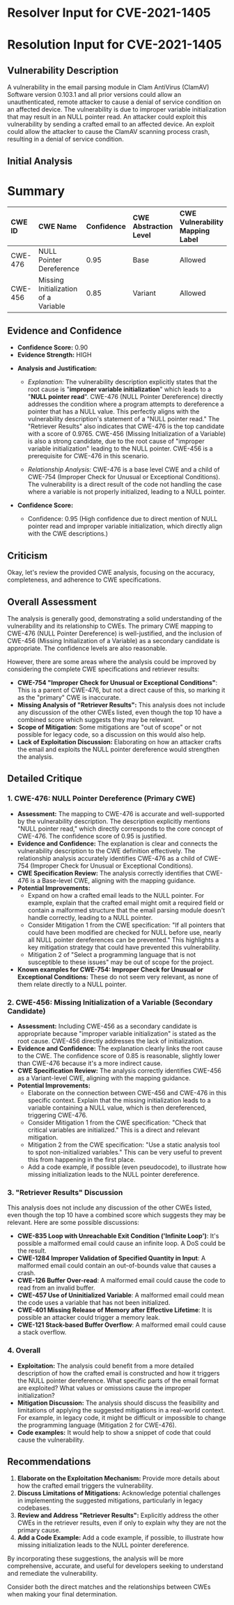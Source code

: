 # Resolver Input for CVE-2021-1405

# Resolution Input for CVE-2021-1405

## Vulnerability Description
A vulnerability in the email parsing module in Clam AntiVirus (ClamAV) Software version 0.103.1 and all prior versions could allow an unauthenticated, remote attacker to cause a denial of service condition on an affected device. The vulnerability is due to improper variable initialization that may result in an NULL pointer read. An attacker could exploit this vulnerability by sending a crafted email to an affected device. An exploit could allow the attacker to cause the ClamAV scanning process crash, resulting in a denial of service condition.

## Initial Analysis
# Summary
| CWE ID  | CWE Name                                           | Confidence | CWE Abstraction Level | CWE Vulnerability Mapping Label | CWE-Vulnerability Mapping Notes |
| :-------- | :------------------------------------------------- | :--------- | :-------------------- | :------------------------------ | :------------------------------ |
| CWE-476 | NULL Pointer Dereference                           | 0.95       | Base                  | Allowed                         | Primary CWE                     |
| CWE-456 | Missing Initialization of a Variable               | 0.85       | Variant               | Allowed                         | Secondary Candidate             |

## Evidence and Confidence

*   **Confidence Score:** 0.90
*   **Evidence Strength:** HIGH

- **Analysis and Justification:**
  - *Explanation:* The vulnerability description explicitly states that the root cause is "**improper variable initialization**" which leads to a "**NULL pointer read**". CWE-476 (NULL Pointer Dereference) directly addresses the condition where a program attempts to dereference a pointer that has a NULL value. This perfectly aligns with the vulnerability description's statement of a "NULL pointer read." The "Retriever Results" also indicates that CWE-476 is the top candidate with a score of 0.9765. CWE-456 (Missing Initialization of a Variable) is also a strong candidate, due to the root cause of "improper variable initialization" leading to the NULL pointer. CWE-456 is a prerequisite for CWE-476 in this scenario.

  - *Relationship Analysis:* CWE-476 is a base level CWE and a child of CWE-754 (Improper Check for Unusual or Exceptional Conditions). The vulnerability is a direct result of the code not handling the case where a variable is not properly initialized, leading to a NULL pointer.

- **Confidence Score:**
  - Confidence: 0.95 (High confidence due to direct mention of NULL pointer read and improper variable initialization, which directly align with the CWE descriptions.)

## Criticism
Okay, let's review the provided CWE analysis, focusing on the accuracy, completeness, and adherence to CWE specifications.

## Overall Assessment

The analysis is generally good, demonstrating a solid understanding of the vulnerability and its relationship to CWEs. The primary CWE mapping to CWE-476 (NULL Pointer Dereference) is well-justified, and the inclusion of CWE-456 (Missing Initialization of a Variable) as a secondary candidate is appropriate. The confidence levels are also reasonable.

However, there are some areas where the analysis could be improved by considering the complete CWE specifications and retriever results:

*   **CWE-754 "Improper Check for Unusual or Exceptional Conditions"**: This is a parent of CWE-476, but not a direct cause of this, so marking it as the "primary" CWE is inaccurate.
*   **Missing Analysis of "Retriever Results":** This analysis does not include any discussion of the other CWEs listed, even though the top 10 have a combined score which suggests they may be relevant.
*   **Scope of Mitigation**: Some mitigations are "out of scope" or not possible for legacy code, so a discussion on this would also help.
*   **Lack of Exploitation Discussion:** Elaborating on how an attacker crafts the email and exploits the NULL pointer dereference would strengthen the analysis.

## Detailed Critique

### 1.  CWE-476: NULL Pointer Dereference (Primary CWE)

*   **Assessment:** The mapping to CWE-476 is accurate and well-supported by the vulnerability description. The description explicitly mentions "NULL pointer read," which directly corresponds to the core concept of CWE-476.  The confidence score of 0.95 is justified.
*   **Evidence and Confidence:** The explanation is clear and connects the vulnerability description to the CWE definition effectively.  The relationship analysis accurately identifies CWE-476 as a child of CWE-754 (Improper Check for Unusual or Exceptional Conditions).
*   **CWE Specification Review:** The analysis correctly identifies that CWE-476 is a Base-level CWE, aligning with the mapping guidance.
*   **Potential Improvements:**
    *   Expand on how a crafted email leads to the NULL pointer.  For example, explain that the crafted email might omit a required field or contain a malformed structure that the email parsing module doesn't handle correctly, leading to a NULL pointer.
    *   Consider Mitigation 1 from the CWE specification: "If all pointers that could have been modified are checked for NULL before use, nearly all NULL pointer dereferences can be prevented."  This highlights a key mitigation strategy that could have prevented this vulnerability.
    *   Mitigation 2 of "Select a programming language that is not susceptible to these issues" may be out of scope for the project.
*   **Known examples for CWE-754: Improper Check for Unusual or Exceptional Conditions:** These do not seem very relevant, as none of them relate directly to a NULL pointer.

### 2.  CWE-456: Missing Initialization of a Variable (Secondary Candidate)

*   **Assessment:** Including CWE-456 as a secondary candidate is appropriate because "improper variable initialization" is stated as the root cause.  CWE-456 directly addresses the lack of initialization.
*   **Evidence and Confidence:** The explanation clearly links the root cause to the CWE. The confidence score of 0.85 is reasonable, slightly lower than CWE-476 because it's a more indirect cause.
*   **CWE Specification Review:** The analysis correctly identifies CWE-456 as a Variant-level CWE, aligning with the mapping guidance.
*   **Potential Improvements:**
    *   Elaborate on the connection between CWE-456 and CWE-476 in this specific context. Explain that the missing initialization leads to a variable containing a NULL value, which is then dereferenced, triggering CWE-476.
    *   Consider Mitigation 1 from the CWE specification: "Check that critical variables are initialized." This is a direct and relevant mitigation.
    *   Mitigation 2 from the CWE specification: "Use a static analysis tool to spot non-initialized variables." This can be very useful to prevent this from happening in the first place.
    *   Add a code example, if possible (even pseudocode), to illustrate how missing initialization leads to the NULL pointer dereference.

### 3. "Retriever Results" Discussion

This analysis does not include any discussion of the other CWEs listed, even though the top 10 have a combined score which suggests they may be relevant. Here are some possible discussions:

*   **CWE-835 Loop with Unreachable Exit Condition ('Infinite Loop')**: It's possible a malformed email could cause an infinite loop. A DoS could be the result.
*   **CWE-1284 Improper Validation of Specified Quantity in Input**: A malformed email could contain an out-of-bounds value that causes a crash.
*   **CWE-126 Buffer Over-read**: A malformed email could cause the code to read from an invalid buffer.
*   **CWE-457 Use of Uninitialized Variable**: A malformed email could mean the code uses a variable that has not been initialized.
*   **CWE-401 Missing Release of Memory after Effective Lifetime**: It is possible an attacker could trigger a memory leak.
*   **CWE-121 Stack-based Buffer Overflow**: A malformed email could cause a stack overflow.

### 4. Overall

*   **Exploitation:** The analysis could benefit from a more detailed description of how the crafted email is constructed and how it triggers the NULL pointer dereference.  What specific parts of the email format are exploited?  What values or omissions cause the improper initialization?
*   **Mitigation Discussion:** The analysis should discuss the feasibility and limitations of applying the suggested mitigations in a real-world context. For example, in legacy code, it might be difficult or impossible to change the programming language (Mitigation 2 for CWE-476).
*   **Code examples:** It would help to show a snippet of code that could cause the vulnerability.

## Recommendations

1.  **Elaborate on the Exploitation Mechanism:** Provide more details about how the crafted email triggers the vulnerability.
2.  **Discuss Limitations of Mitigations:**  Acknowledge potential challenges in implementing the suggested mitigations, particularly in legacy codebases.
3.  **Review and Address "Retriever Results":** Explicitly address the other CWEs in the retriever results, even if only to explain why they are not the primary cause.
4.  **Add a Code Example:** Add a code example, if possible, to illustrate how missing initialization leads to the NULL pointer dereference.

By incorporating these suggestions, the analysis will be more comprehensive, accurate, and useful for developers seeking to understand and remediate the vulnerability.

Consider both the direct matches and the relationships between CWEs
when making your final determination.
        